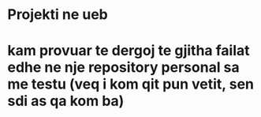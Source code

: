 # Projekti ne ueb
# kam provuar te dergoj te gjitha failat edhe ne nje repository personal sa me testu (veq i kom qit pun vetit, sen sdi as qa kom ba) 

 
